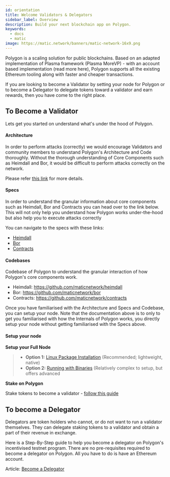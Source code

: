 ```yaml
---
id: orientation
title: Welcome Validators & Delegators
sidebar_label: Overview
description: Build your next blockchain app on Polygon.
keywords:
  - docs
  - matic
image: https://matic.network/banners/matic-network-16x9.png 
---
```


Polygon is a scaling solution for public blockchains. Based on an adapted implementation of Plasma framework (Plasma MoreVP) - with an account based implementation (read more here), Polygon supports all the existing Ethereum tooling along with faster and cheaper transactions.

If you are looking to become a Validator by setting your node for Polygon or to become a Delegator to delegate tokens toward a validator and earn rewards, then you have come to the right place.

## To Become a Validator

Lets get you started on understand what's under the hood of Polygon.

#### Architecture

In order to perform attacks (correctly) we would encourage Validators and community members to understand Polygon's Architecture and Code thoroughly. Without the thorough understanding of Core Components such as Heimdall and Bor, it would be difficult to perform attacks correctly on the network. 

Please refer [this link](/docs/validate/validator/architecture) for more details. 


#### Specs
In order to understand the granular information about core components such as Heimdall, Bor and Contracts you can head over to the link below. This will not only help you understand how Polygon works under-the-hood but also help you to execute attacks correctly

You can navigate to the specs with these links:

- [Heimdall](/docs/contribute/heimdall/overview)
- [Bor](/docs/contribute/bor/overview)
- [Contracts](/docs/contribute/contracts/stakingmanager)

#### Codebases

Codebase of Polygon to understand the granular interaction of how Polygon's core components work.

- Heimdall: https://github.com/maticnetwork/heimdall
- Bor: https://github.com/maticnetwork/bor
- Contracts: https://github.com/maticnetwork/contracts

Once you have familiarised with the Architecture and Specs and Codebase, you can setup your node. Note that the documentation above is to only to get you familiarised with how the Internals of Polygon works, you directly setup your node without getting familiarised with the Specs above. 

#### Setup your node

**Setup your Full Node**

> * **Option 1:** [Linux Package Installation](https://docs.polygon.technology/docs/validate/counter-stake-stage-2/linux-package-installation) (Recommended; lightweight, native)
> * **Option 2:** [Running with Binaries](https://docs.polygon.technology/docs/validate/counter-stake-stage-2/running-with-binaries) (Relatively complex to setup, but offers advanced 

**Stake on Polygon**

Stake tokens to become a validator - [follow this guide](https://docs.polygon.technology/docs/validate/counter-stake-stage-2/stake-on-matic)

## To become a Delegator

Delegators are token holders who cannot, or do not want to run a validator themselves. They can delegate staking tokens to a validator and obtain a part of their revenue in exchange.

Here is a Step-By-Step guide to help you become a delegator on Polygon's incentivised testnet program. There are no pre-requisites required to become a delegator on Polygon. All you have to do is have an Ethereum account.

Article: [Become a Delegator](https://docs.polygon.technology/docs/validate/counter-stake-stage-2/delegate)